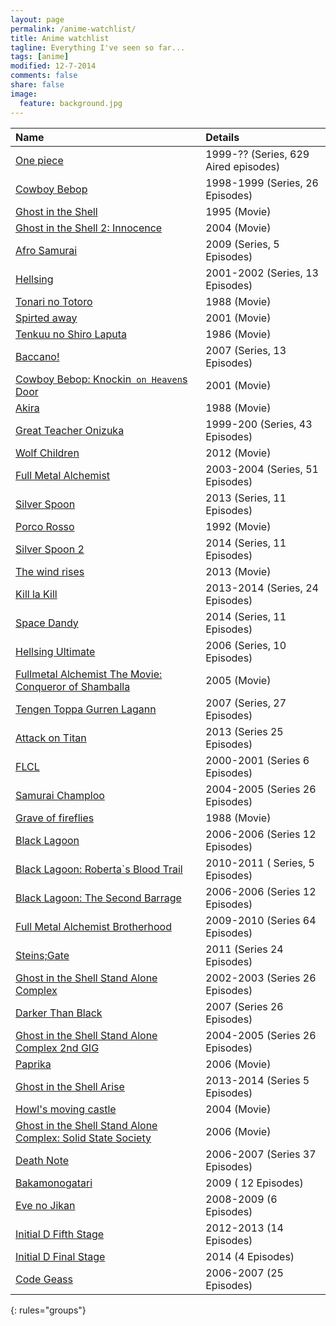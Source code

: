 ```yaml
---
layout: page
permalink: /anime-watchlist/
title: Anime watchlist
tagline: Everything I've seen so far...
tags: [anime]
modified: 12-7-2014
comments: false
share: false
image:
  feature: background.jpg
---
```


| Name    | Details |
|:--------|:--------|
| [One piece](http://anidb.net/perl-bin/animedb.pl?show=anime&aid=69)   | 1999-?? (Series, 629 Aired episodes)  |
| [Cowboy Bebop](http://anidb.net/perl-bin/animedb.pl?show=anime&aid=23)| 1998-1999 (Series, 26 Episodes)   |
| [Ghost in the Shell](http://anidb.net/perl-bin/animedb.pl?show=anime&aid=61)| 1995 (Movie)   |
| [Ghost in the Shell 2: Innocence](http://anidb.net/perl-bin/animedb.pl?show=anime&aid=890) | 2004 (Movie) |
| [Afro Samurai](http://anidb.net/perl-bin/animedb.pl?show=anime&aid=2656)     | 2009 (Series, 5 Episodes) |
| [Hellsing](http://anidb.net/perl-bin/animedb.pl?show=anime&aid=32)  | 2001-2002 (Series, 13 Episodes)   |
| [Tonari no Totoro](http://anidb.net/perl-bin/animedb.pl?show=anime&aid=303) | 1988 (Movie) |
| [Spirted away](http://anidb.net/perl-bin/animedb.pl?show=anime&aid=112) | 2001 (Movie) |
| [Tenkuu no Shiro Laputa](http://anidb.net/perl-bin/animedb.pl?show=anime&aid=331) | 1986 (Movie) |
| [Baccano!](http://anidb.net/perl-bin/animedb.pl?show=anime&aid=4897) | 2007 (Series, 13 Episodes) |
| [Cowboy Bebop: Knockin` on Heaven`s Door](http://anidb.net/perl-bin/animedb.pl?show=anime&aid=219) | 2001 (Movie) |
| [Akira](http://anidb.net/perl-bin/animedb.pl?show=anime&aid=28) | 1988 (Movie) |
| [Great Teacher Onizuka](http://anidb.net/perl-bin/animedb.pl?show=anime&aid=191) | 1999-200 (Series, 43 Episodes) |
| [Wolf Children](http://anidb.net/perl-bin/animedb.pl?show=anime&aid=8832) | 2012 (Movie) |
| [Full Metal Alchemist](http://anidb.net/perl-bin/animedb.pl?show=anime&aid=979) | 2003-2004 (Series, 51 Episodes) |
| [Silver Spoon](http://anidb.net/perl-bin/animedb.pl?show=anime&aid=9606) | 2013 (Series, 11 Episodes) |
| [Porco Rosso](http://anidb.net/perl-bin/animedb.pl?show=anime&aid=306) | 1992 (Movie) |
| [Silver Spoon 2](http://anidb.net/perl-bin/animedb.pl?show=anime&aid=9968) | 2014 (Series, 11 Episodes) |
| [The wind rises](http://anidb.net/perl-bin/animedb.pl?show=anime&aid=9514) | 2013 (Movie) |
| [Kill la Kill](http://anidb.net/perl-bin/animedb.pl?show=anime&aid=9875) | 2013-2014 (Series, 24 Episodes)  |
| [Space Dandy](http://anidb.net/perl-bin/animedb.pl?show=anime&aid=10027) | 2014 (Series, 11 Episodes) |
| [Hellsing Ultimate](http://anidb.net/perl-bin/animedb.pl?show=anime&aid=3296) | 2006 (Series, 10 Episodes) |
| [Fullmetal Alchemist The Movie: Conqueror of Shamballa](http://anidb.net/perl-bin/animedb.pl?show=anime&aid=2359) | 2005 (Movie) |
| [Tengen Toppa Gurren Lagann](http://anidb.net/perl-bin/animedb.pl?show=anime&aid=4575) | 2007 (Series, 27 Episodes) |
| [Attack on Titan](http://anidb.net/perl-bin/animedb.pl?show=anime&aid=9541) |  2013 (Series 25 Episodes) |
| [FLCL](http://anidb.net/perl-bin/animedb.pl?show=anime&aid=117)| 2000-2001 (Series 6 Episodes) |
| [Samurai Champloo](http://anidb.net/perl-bin/animedb.pl?show=anime&aid=1543)| 2004-2005 (Series 26 Episodes) |
| [Grave of fireflies](http://anidb.net/perl-bin/animedb.pl?show=anime&aid=332) | 1988 (Movie) |
| [Black Lagoon](http://anidb.net/perl-bin/animedb.pl?show=anime&aid=3395) | 2006-2006  (Series 12 Episodes) | 
| [Black Lagoon: Roberta`s Blood Trail](http://anidb.net/perl-bin/animedb.pl?show=anime&aid=6645) | 2010-2011 ( Series, 5 Episodes) |
| [Black Lagoon: The Second Barrage](http://anidb.net/perl-bin/animedb.pl?show=anime&aid=4597) | 2006-2006 (Series 12 Episodes) |
| [Full Metal Alchemist Brotherhood](http://anidb.net/perl-bin/animedb.pl?show=anime&aid=6107) | 2009-2010 (Series 64 Episodes) |
| [Steins;Gate](http://anidb.net/perl-bin/animedb.pl?show=anime&aid=7729) | 2011 (Series 24 Episodes) |
| [Ghost in the Shell Stand Alone Complex](http://anidb.net/perl-bin/animedb.pl?show=anime&aid=247) | 2002-2003 (Series 26 Episodes) |
| [Darker Than Black](http://anidb.net/perl-bin/animedb.pl?show=anime&aid=4906) | 2007 (Series 26 Episodes) |
| [Ghost in the Shell Stand Alone Complex 2nd GIG](http://anidb.net/perl-bin/animedb.pl?show=anime&aid=1176) | 2004-2005 (Series 26 Episodes) |
| [Paprika](http://anidb.net/perl-bin/animedb.pl?show=anime&aid=4191) | 2006 (Movie) |
| [Ghost in the Shell Arise](http://anidb.net/perl-bin/animedb.pl?show=anime&aid=9658) | 2013-2014 (Series 5 Episodes) |
| [Howl's moving castle](http://anidb.net/perl-bin/animedb.pl?show=anime&aid=1218) | 2004 (Movie) |
| [Ghost in the Shell Stand Alone Complex: Solid State Society](http://anidb.net/perl-bin/animedb.pl?show=anime&aid=4414) | 2006 (Movie) |
| [Death Note](http://anidb.net/perl-bin/animedb.pl?show=anime&aid=4563) | 2006-2007 (Series 37 Episodes) |
| [Bakamonogatari](http://anidb.net/perl-bin/animedb.pl?show=anime&aid=6327) | 2009 ( 12 Episodes) |
| [Eve no Jikan](http://anidb.net/perl-bin/animedb.pl?show=anime&aid=5132) | 2008-2009 (6 Episodes) |
| [Initial D Fifth Stage](http://anidb.net/perl-bin/animedb.pl?show=anime&aid=9344) | 2012-2013 (14 Episodes) |
| [Initial D Final Stage](http://anidb.net/perl-bin/animedb.pl?show=anime&aid=10486) | 2014 (4 Episodes) |
| [Code Geass](http://anidb.net/perl-bin/animedb.pl?show=anime&aid=4521) | 2006-2007 (25 Episodes) |
{: rules="groups"}
